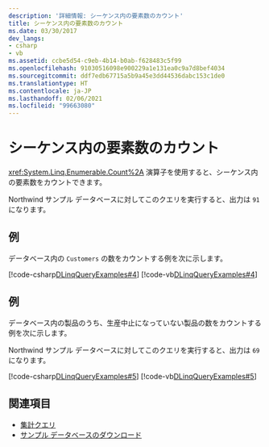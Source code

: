 ```yaml
---
description: '詳細情報: シーケンス内の要素数のカウント'
title: シーケンス内の要素数のカウント
ms.date: 03/30/2017
dev_langs:
- csharp
- vb
ms.assetid: ccbe5d54-c9eb-4b14-b0ab-f628483c5f99
ms.openlocfilehash: 91030516098e900229a1e131ea0c9a7d8bef4034
ms.sourcegitcommit: ddf7edb67715a5b9a45e3dd44536dabc153c1de0
ms.translationtype: HT
ms.contentlocale: ja-JP
ms.lasthandoff: 02/06/2021
ms.locfileid: "99663080"
---
```

# <a name="count-the-number-of-elements-in-a-sequence"></a>シーケンス内の要素数のカウント

<xref:System.Linq.Enumerable.Count%2A> 演算子を使用すると、シーケンス内の要素数をカウントできます。  
  
 Northwind サンプル データベースに対してこのクエリを実行すると、出力は `91` になります。  
  
## <a name="example"></a>例  

 データベース内の `Customers` の数をカウントする例を次に示します。  
  
 [!code-csharp[DLinqQueryExamples#4](../../../../../../samples/snippets/csharp/VS_Snippets_Data/DLinqQueryExamples/cs/Program.cs#4)]
 [!code-vb[DLinqQueryExamples#4](../../../../../../samples/snippets/visualbasic/VS_Snippets_Data/DLinqQueryExamples/vb/Module1.vb#4)]  
  
## <a name="example"></a>例  

 データベース内の製品のうち、生産中止になっていない製品の数をカウントする例を次に示します。  
  
 Northwind サンプル データベースに対してこのクエリを実行すると、出力は `69` になります。  
  
 [!code-csharp[DLinqQueryExamples#5](../../../../../../samples/snippets/csharp/VS_Snippets_Data/DLinqQueryExamples/cs/Program.cs#5)]
 [!code-vb[DLinqQueryExamples#5](../../../../../../samples/snippets/visualbasic/VS_Snippets_Data/DLinqQueryExamples/vb/Module1.vb#5)]  
  
## <a name="see-also"></a>関連項目

- [集計クエリ](aggregate-queries.md)
- [サンプル データベースのダウンロード](downloading-sample-databases.md)
